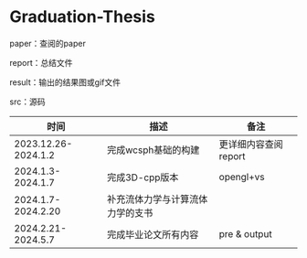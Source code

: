 # Graduation-Thesis

paper：查阅的paper

report：总结文件

result：输出的结果图或gif文件

src：源码

| 时间                | 描述                | 备注                 |
| ------------------- | ------------------- | -------------------- |
| 2023.12.26-2024.1.2 | 完成wcsph基础的构建 | 更详细内容查阅report |
|2024.1.3-2024.1.7|完成3D-cpp版本|opengl+vs|
|2024.1.7-2024.2.20|补充流体力学与计算流体力学的支书||
|2024.2.21-2024.5.7|完成毕业论文所有内容|pre &  output|


